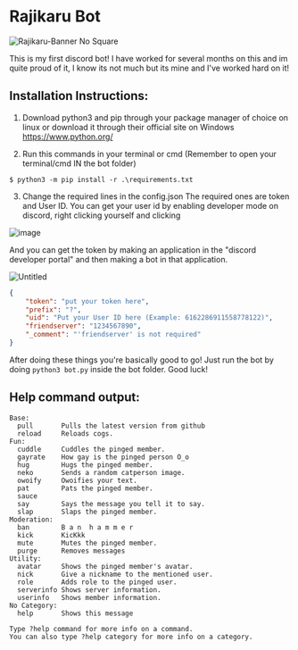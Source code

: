 # Rajikaru Bot

![Rajikaru-Banner No Square](https://user-images.githubusercontent.com/66682497/151678869-494ec38e-5626-4a55-8cfa-e483bfe4d455.png)

This is my first discord bot!
I have worked for several months on this and im quite proud of it, I know its not much but its mine and I've worked hard on it!

## Installation Instructions:
1. Download python3 and pip through your package manager of choice on linux or download it through their official site on Windows 
https://www.python.org/

2. Run this commands in your terminal or cmd (Remember to open your terminal/cmd IN the bot folder)
```
$ python3 -m pip install -r .\requirements.txt
```

3. Change the required lines in the config.json
The required ones are token and User ID. You can get your user id by enabling developer mode on discord, right clicking yourself and clicking

![image](https://user-images.githubusercontent.com/66682497/151679095-fc0025b5-ebc8-4ed3-ba46-f535cf2ac85b.png)

And you can get the token by making an application in the "discord developer portal" and then making a bot in that application.

![Untitled](https://user-images.githubusercontent.com/66682497/151679192-60aa190d-a3b0-444b-81c4-1dea7a805229.png)

```json
{
    "token": "put your token here",
    "prefix": "?",
    "uid": "Put your User ID here (Example: 6162286911558778122)",
    "friendserver": "1234567890", 
    "_comment": "'friendserver' is not required"
}
```

After doing these things you're basically good to go! Just run the bot by doing `python3 bot.py` inside the bot folder. Good luck!

## Help command output:
```
Base:
  pull       Pulls the latest version from github
  reload     Reloads cogs.
Fun:
  cuddle     Cuddles the pinged member.
  gayrate    How gay is the pinged person O_o
  hug        Hugs the pinged member.
  neko       Sends a random catperson image.
  owoify     Owoifies your text.
  pat        Pats the pinged member.
  sauce      
  say        Says the message you tell it to say.
  slap       Slaps the pinged member.
Moderation:
  ban        B a n  h a m m e r
  kick       KicKkk
  mute       Mutes the pinged member.
  purge      Removes messages
Utility:
  avatar     Shows the pinged member's avatar.
  nick       Give a nickname to the mentioned user.
  role       Adds role to the pinged user.
  serverinfo Shows server information.
  userinfo   Shows member information.
No Category:
  help       Shows this message

Type ?help command for more info on a command.
You can also type ?help category for more info on a category.
```
